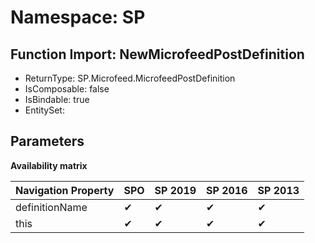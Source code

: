 # Namespace: SP

## Function Import: NewMicrofeedPostDefinition

- ReturnType: SP.Microfeed.MicrofeedPostDefinition
- IsComposable: false
- IsBindable: true
- EntitySet: 

## Parameters

**Availability matrix**

Navigation Property | SPO | SP 2019 | SP 2016 | SP 2013
----------|-----|---------|---------|--------
definitionName | ✔ | ✔ | ✔ | ✔
this | ✔ | ✔ | ✔ | ✔
